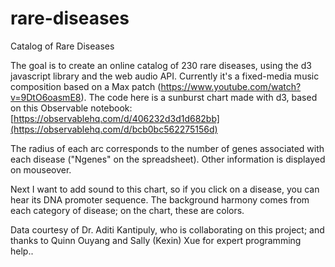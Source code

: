 # rare-diseases

Catalog of Rare Diseases

The goal is to create an online catalog of 230 rare diseases, using the d3 javascript library and the web audio API. Currently it's a fixed-media music composition based on a Max patch (https://www.youtube.com/watch?v=9DtO6oasmE8).
The code here is a sunburst chart made with d3, based on this Observable notebook: [https://observablehq.com/d/406232d3d1d682bb](https://observablehq.com/d/bcb0bc562275156d)

The radius of each arc corresponds to the number of genes associated with each disease ("Ngenes" on the spreadsheet). Other information is displayed on mouseover.

Next I want to add sound to this chart, so if you click on a disease, you can hear its DNA promoter sequence. The background harmony comes from each category of disease; on the chart, these are colors.

Data courtesy of Dr. Aditi Kantipuly, who is collaborating on this project; and thanks to Quinn Ouyang and Sally (Kexin) Xue for expert programming help..

